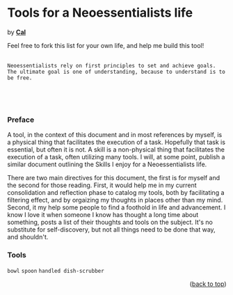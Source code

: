 <h1>Tools for a Neoessentialists life</h1>
by <a href="https://caldayham.com" title="go to caldayham.com"><strong>Cal</strong></a>  

Feel free to fork this list for your own life, and help me build this tool!
<br>
<br>

```
Neoessentialists rely on first principles to set and achieve goals. 
The ultimate goal is one of understanding, because to understand is to be free.
```
<h1></h1>
<br>


### Preface
A tool, in the context of this document and in most references by myself, is a physical thing that facilitates 
the execution of a task. Hopefully that task is essential, but often it is not. A skill is a non-physical thing 
that facilitates the execution of a task, often utilizing many tools. I will, at some point, publish a similar
document outlining the Skills I enjoy for a Neoessentialists life.  

There are two main directives for this document, the first is for myself and the second for those reading.
First, it would help me in my current consolidation and reflection phase to catalog my tools, both by 
facilitating a filtering effect, and by orgaizing my thoughts in places other than my mind. Second, it 
my help some people to find a foothold in life and advancement. I know I love it when someone I know has
thought a long time about something, posts a list of their thoughts and tools on the subject. It's no substitute
for self-discovery, but not all things need to be done that way, and shouldn't.

### Tools
```bowl```
```spoon```
```handled dish-scrubber```

<p align="right">(<a href="#top">back to top</a>)</p>
